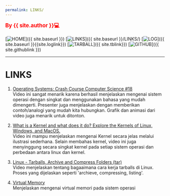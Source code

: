 ```yaml
---
permalink: LINKS/
---
```

<span style="color:red; font-weight:bold; font-size:larger;">By {{ site.author }}💻</span>
<br><br>
[![HOME](https://img.shields.io/badge/-HOME-C6DBDA?style=for-the-badge&logoColor=green)]({{ site.baseurl }})
[![LINKS](https://img.shields.io/badge/-LINKS-55CBCD?style=for-the-badge&logoColor=white)]({{ site.baseurl }}/LINKS/)
[![LOG](https://img.shields.io/badge/-LOG-5778A9?style=for-the-badge&logoColor=white)]({{ site.baseurl }}{{site.loglink}})
[![TARBALL](https://img.shields.io/badge/-TARBALL-BC9578?style=for-the-badge&logoColor=white)]({{ site.tblink}})
[![GITHUB](https://img.shields.io/badge/GitHub-100000?style=for-the-badge&logo=github&logoColor=white)]({{ site.githublink }})
<br>
<hr>

# LINKS #
1. [Operating Systems: Crash Course Computer Science #18](https://www.youtube.com/watch?v=26QPDBe-NB8&pp=ygUQb3BlcmF0aW5nIHN5c3RlbQ%3D%3D)
  <br> Video ini sangat menarik karena berhasil menjelaskan mengenai sistem operasi dengan singkat dan menggunakan bahasa yang mudah dimengerti. Presenter juga menjelaskan dengan memberikan contoh/analogi yang mudah kita hubungkan. Grafik dan animasi dari video juga menarik untuk ditonton. </br>

2. [What is a Kernel and what does it do? Explore the Kernels of Linux, Windows, and MacOS.](#)
  <br> Video ini mampu menjelaskan mengenai Kernel secara jelas melalui ilustrasi sederhana. Selain membahas kernel, video ini juga menyinggung secara singkat kernel pada setiap sistem operasi dan perbedaan antara linux dan kernel.</br>

3. [Linux - Tarballs, Archive and Compress Folders (tar)](https://www.youtube.com/watch?v=l0yqs8t6ywo&ab_channel=ElitheComputerGuy) <br> Video menjelaskan tentang bagaaimana cara kerja tarballs di Linux. Proses yang dijelaskan seperti 'archieve, compressing, listing'.</br>

4. [Virtual Memory](https://www.geeksforgeeks.org/virtual-memory-in-operating-system/) <br> Menjelaskan mengenai virtual memori pada sistem operasi</br>
